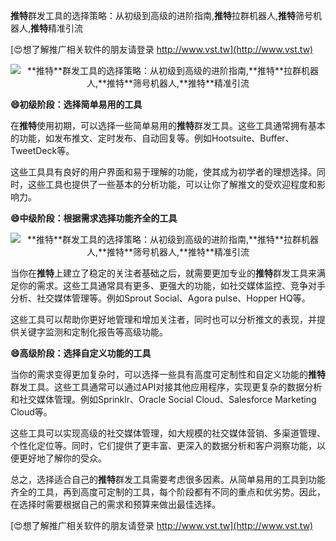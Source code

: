 **推特**群发工具的选择策略：从初级到高级的进阶指南,**推特**拉群机器人,**推特**筛号机器人,**推特**精准引流

[😍想了解推广相关软件的朋友请登录 http://www.vst.tw](http://www.vst.tw)

 <center><img src="https://vst.tw/MP4/tuiguang/png/0.png" alt="**推特**群发工具的选择策略：从初级到高级的进阶指南,**推特**拉群机器人,**推特**筛号机器人,**推特**精准引流"></center>

**😄初级阶段：选择简单易用的工具**

在**推特**使用初期，可以选择一些简单易用的**推特**群发工具。这些工具通常拥有基本的功能，如发布推文、定时发布、自动回复等。例如Hootsuite、Buffer、TweetDeck等。

这些工具具有良好的用户界面和易于理解的功能，使其成为初学者的理想选择。同时，这些工具也提供了一些基本的分析功能，可以让你了解推文的受欢迎程度和影响力。

**😄中级阶段：根据需求选择功能齐全的工具**

 <center><img src="https://vst.tw/MP4/tuiguang/png/7.png" alt="**推特**群发工具的选择策略：从初级到高级的进阶指南,**推特**拉群机器人,**推特**筛号机器人,**推特**精准引流"></center>

当你在**推特**上建立了稳定的关注者基础之后，就需要更加专业的**推特**群发工具来满足你的需求。这些工具通常具有更多、更强大的功能，如社交媒体监控、竞争对手分析、社交媒体管理等。例如Sprout Social、Agora pulse、Hopper HQ等。

这些工具可以帮助你更好地管理和增加关注者，同时也可以分析推文的表现，并提供关键字监测和定制化报告等高级功能。

**😄高级阶段：选择自定义功能的工具**

当你的需求变得更加复杂时，可以选择一些具有高度可定制性和自定义功能的**推特**群发工具。这些工具通常可以通过API对接其他应用程序，实现更复杂的数据分析和社交媒体管理。例如Sprinklr、Oracle Social Cloud、Salesforce Marketing Cloud等。

这些工具可以实现高级的社交媒体管理，如大规模的社交媒体营销、多渠道管理、个性化定位等。同时，它们提供了更丰富、更深入的数据分析和客户洞察功能，以便更好地了解你的受众。

总之，选择适合自己的**推特**群发工具需要考虑很多因素。从简单易用的工具到功能齐全的工具，再到高度可定制的工具，每个阶段都有不同的重点和优劣势。因此，在选择时需要根据自己的需求和预算来做出最佳选择。

[😍想了解推广相关软件的朋友请登录 http://www.vst.tw](http://www.vst.tw)



